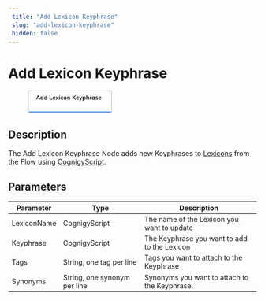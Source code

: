 ```yaml
---
 title: "Add Lexicon Keyphrase" 
 slug: "add-lexicon-keyphrase" 
 hidden: false 
---
```


# Add Lexicon Keyphrase

<figure>
  <img class="image-center" src="../../../../../static/img/_assets/ai/build/node-reference/ai/add-lexicon-keyphrase.png" width="40%" />
</figure>

## Description

The Add Lexicon Keyphrase Node adds new Keyphrases to [Lexicons](../../../empower/nlu/slots-and-lexicons/lexicons.md) from the Flow using [CognigyScript](../../cognigyscript.md).

## Parameters

| Parameter   | Type                         | Description                                   |
|-------------|------------------------------|-----------------------------------------------|
| LexiconName | CognigyScript                | The name of the Lexicon you want to update    |
| Keyphrase   | CognigyScript                | The Keyphrase you want to add to the Lexicon  |
| Tags        | String, one tag per line     | Tags you want to attach to the Keyphrase      |
| Synonyms    | String, one synonym per line | Synonyms you want to attach to the Keyphrase. |
